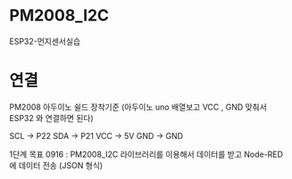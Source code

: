 # PM2008_I2C
ESP32-먼지센서실습

# 연결
PM2008 아두이노 쉴드 장착기준 (아두이노 uno 배열보고 VCC , GND 맞춰서 ESP32 와 연결하면 된다)

SCL -> P22
SDA -> P21
VCC -> 5V
GND -> GND
 
1단계 목표 0916 :  PM2008_I2C 라이브러리를 이용해서 데이터를 받고 Node-RED 에 데이터 전송 (JSON 형식)
